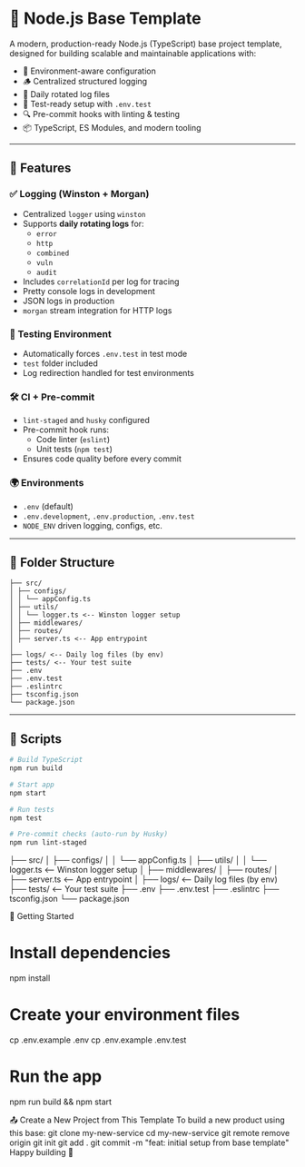 # 🧱 Node.js Base Template

A modern, production-ready Node.js (TypeScript) base project template, designed for building scalable and maintainable applications with:

- 🌱 Environment-aware configuration
- 🪵 Centralized structured logging
- 📜 Daily rotated log files
- 🧪 Test-ready setup with `.env.test`
- 🔍 Pre-commit hooks with linting & testing
- 📦 TypeScript, ES Modules, and modern tooling

---

## 🚀 Features

### ✅ Logging (Winston + Morgan)

- Centralized `logger` using `winston`
- Supports **daily rotating logs** for:
    - `error`
    - `http`
    - `combined`
    - `vuln`
    - `audit`
- Includes `correlationId` per log for tracing
- Pretty console logs in development
- JSON logs in production
- `morgan` stream integration for HTTP logs

### 🧪 Testing Environment

- Automatically forces `.env.test` in test mode
- `test` folder included
- Log redirection handled for test environments

### 🛠️ CI + Pre-commit

- `lint-staged` and `husky` configured
- Pre-commit hook runs:
    - Code linter (`eslint`)
    - Unit tests (`npm test`)
- Ensures code quality before every commit

### 🌍 Environments

- `.env` (default)
- `.env.development`, `.env.production`, `.env.test`
- `NODE_ENV` driven logging, configs, etc.

---

## 📁 Folder Structure
```
├── src/
│ ├── configs/
│ │ └── appConfig.ts
│ ├── utils/
│ │ └── logger.ts <-- Winston logger setup
│ ├── middlewares/
│ ├── routes/
│ ├── server.ts <-- App entrypoint
│
├── logs/ <-- Daily log files (by env)
├── tests/ <-- Your test suite
├── .env
├── .env.test
├── .eslintrc
├── tsconfig.json
└── package.json
```
---

## 🧰 Scripts

```bash
# Build TypeScript
npm run build

# Start app
npm start

# Run tests
npm test

# Pre-commit checks (auto-run by Husky)
npm run lint-staged
```

├── src/
│ ├── configs/
│ │ └── appConfig.ts
│ ├── utils/
│ │ └── logger.ts <-- Winston logger setup
│ ├── middlewares/
│ ├── routes/
│ ├── server.ts <-- App entrypoint
│
├── logs/ <-- Daily log files (by env)
├── tests/ <-- Your test suite
├── .env
├── .env.test
├── .eslintrc
├── tsconfig.json
└── package.json

🏁 Getting Started

# Install dependencies

npm install

# Create your environment files

cp .env.example .env
cp .env.example .env.test

# Run the app

npm run build && npm start

📤 Create a New Project from This Template
To build a new product using this base:
git clone <this-repo> my-new-service
cd my-new-service
git remote remove origin
git init
git add .
git commit -m "feat: initial setup from base template"
Happy building 🚀
